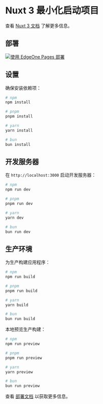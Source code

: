 # Nuxt 3 最小化启动项目

查看 [Nuxt 3 文档](https://nuxt.com/docs/getting-started/introduction) 了解更多信息。

## 部署

[![使用 EdgeOne Pages 部署](https://cdnstatic.tencentcs.com/edgeone/pages/deploy.svg)](https://console.cloud.tencent.com/edgeone/pages/new?from=github&template=nuxt-template)

## 设置

确保安装依赖项：

```bash
# npm
npm install

# pnpm
pnpm install

# yarn
yarn install

# bun
bun install
```

## 开发服务器

在 `http://localhost:3000` 启动开发服务器：

```bash
# npm
npm run dev

# pnpm
pnpm run dev

# yarn
yarn dev

# bun
bun run dev
```

## 生产环境

为生产构建应用程序：

```bash
# npm
npm run build

# pnpm
pnpm run build

# yarn
yarn build

# bun
bun run build
```

本地预览生产构建：

```bash
# npm
npm run preview

# pnpm
pnpm run preview

# yarn
yarn preview

# bun
bun run preview
```

查看 [部署文档](https://nuxt.com/docs/getting-started/deployment) 以获取更多信息。